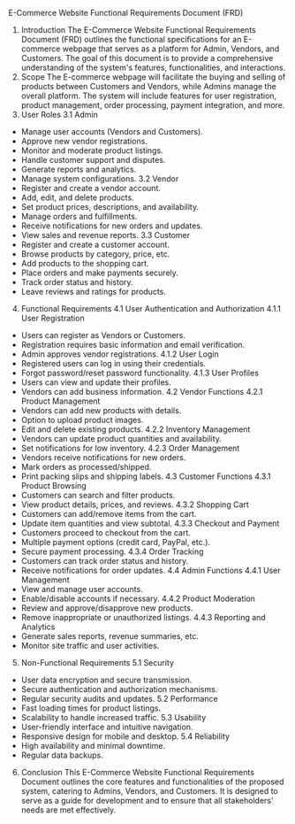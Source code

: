 E-Commerce Website Functional Requirements Document (FRD)

1. Introduction
   The E-Commerce Website Functional Requirements Document (FRD) outlines the functional specifications for an E-commerce webpage that serves as a platform for Admin, Vendors, and Customers. The goal of this document is to provide a comprehensive understanding of the system's features, functionalities, and interactions.
2. Scope
   The E-commerce webpage will facilitate the buying and selling of products between Customers and Vendors, while Admins manage the overall platform. The system will include features for user registration, product management, order processing, payment integration, and more.
3. User Roles
   3.1 Admin

- Manage user accounts (Vendors and Customers).
- Approve new vendor registrations.
- Monitor and moderate product listings.
- Handle customer support and disputes.
- Generate reports and analytics.
- Manage system configurations.
  3.2 Vendor
- Register and create a vendor account.
- Add, edit, and delete products.
- Set product prices, descriptions, and availability.
- Manage orders and fulfillments.
- Receive notifications for new orders and updates.
- View sales and revenue reports.
  3.3 Customer
- Register and create a customer account.
- Browse products by category, price, etc.
- Add products to the shopping cart.
- Place orders and make payments securely.
- Track order status and history.
- Leave reviews and ratings for products.

4. Functional Requirements
   4.1 User Authentication and Authorization
   4.1.1 User Registration

- Users can register as Vendors or Customers.
- Registration requires basic information and email verification.
- Admin approves vendor registrations.
  4.1.2 User Login
- Registered users can log in using their credentials.
- Forgot password/reset password functionality.
  4.1.3 User Profiles
- Users can view and update their profiles.
- Vendors can add business information.
  4.2 Vendor Functions
  4.2.1 Product Management
- Vendors can add new products with details.
- Option to upload product images.
- Edit and delete existing products.
  4.2.2 Inventory Management
- Vendors can update product quantities and availability.
- Set notifications for low inventory.
  4.2.3 Order Management
- Vendors receive notifications for new orders.
- Mark orders as processed/shipped.
- Print packing slips and shipping labels.
  4.3 Customer Functions
  4.3.1 Product Browsing
- Customers can search and filter products.
- View product details, prices, and reviews.
  4.3.2 Shopping Cart
- Customers can add/remove items from the cart.
- Update item quantities and view subtotal.
  4.3.3 Checkout and Payment
- Customers proceed to checkout from the cart.
- Multiple payment options (credit card, PayPal, etc.).
- Secure payment processing.
  4.3.4 Order Tracking
- Customers can track order status and history.
- Receive notifications for order updates.
  4.4 Admin Functions
  4.4.1 User Management
- View and manage user accounts.
- Enable/disable accounts if necessary.
  4.4.2 Product Moderation
- Review and approve/disapprove new products.
- Remove inappropriate or unauthorized listings.
  4.4.3 Reporting and Analytics
- Generate sales reports, revenue summaries, etc.
- Monitor site traffic and user activities.

5. Non-Functional Requirements
   5.1 Security

- User data encryption and secure transmission.
- Secure authentication and authorization mechanisms.
- Regular security audits and updates.
  5.2 Performance
- Fast loading times for product listings.
- Scalability to handle increased traffic.
  5.3 Usability
- User-friendly interface and intuitive navigation.
- Responsive design for mobile and desktop.
  5.4 Reliability
- High availability and minimal downtime.
- Regular data backups.

6. Conclusion
   This E-Commerce Website Functional Requirements Document outlines the core features and functionalities of the proposed system, catering to Admins, Vendors, and Customers. It is designed to serve as a guide for development and to ensure that all stakeholders' needs are met effectively.
